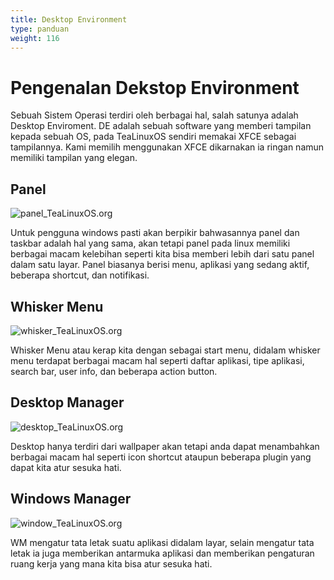 ```yaml
---
title: Desktop Environment
type: panduan
weight: 116
---
```


# Pengenalan Dekstop Environment

Sebuah Sistem Operasi terdiri oleh berbagai hal, salah satunya adalah Desktop Enviroment. DE adalah sebuah software yang memberi tampilan kepada sebuah OS, pada TeaLinuxOS sendiri memakai XFCE sebagai tampilannya. Kami memilih menggunakan XFCE dikarnakan ia ringan namun memiliki tampilan yang elegan.

## Panel

![panel_TeaLinuxOS.org](../images/panel.png "panel TeaLinuxOS")

Untuk pengguna windows pasti akan berpikir bahwasannya panel dan taskbar adalah hal yang sama, akan tetapi panel pada linux memiliki berbagai macam kelebihan seperti kita bisa memberi lebih dari satu panel dalam satu layar. Panel biasanya berisi menu, aplikasi yang sedang aktif, beberapa shortcut, dan notifikasi.

## Whisker Menu

![whisker_TeaLinuxOS.org](../images/1604_whisker.png "whisker_tealinuxos.org")

Whisker Menu atau kerap kita dengan sebagai start menu, didalam whisker menu terdapat berbagai macam hal seperti daftar aplikasi, tipe aplikasi, search bar, user info, dan beberapa action button.

## Desktop Manager

![desktop_TeaLinuxOS.org](https://xubuntu.org/wp-content/uploads/2015/02/d76d/1604_desktop.png "desktop_TeaLinuxOS.org")

Desktop hanya terdiri dari wallpaper akan tetapi anda dapat menambahkan berbagai macam hal seperti icon shortcut ataupun beberapa plugin yang dapat kita atur sesuka hati.

## Windows Manager

![window_TeaLinuxOS.org](https://xubuntu.org/wp-content/uploads/2015/02/3c15/1604_customization.png "window_TeaLinuxOS.org")

WM mengatur tata letak suatu aplikasi didalam layar, selain mengatur tata letak ia juga memberikan antarmuka aplikasi dan memberikan pengaturan ruang kerja yang mana kita bisa atur sesuka hati.

